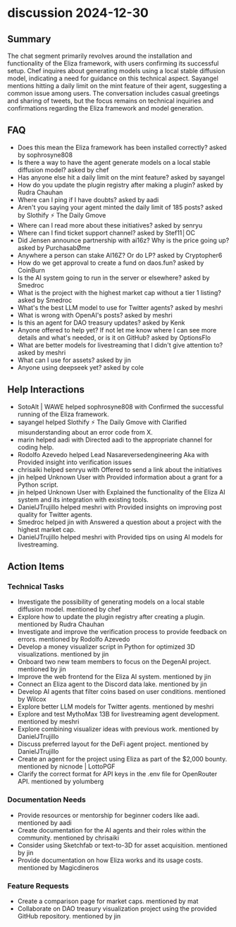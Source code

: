 # discussion 2024-12-30

## Summary
The chat segment primarily revolves around the installation and functionality of the Eliza framework, with users confirming its successful setup. Chef inquires about generating models using a local stable diffusion model, indicating a need for guidance on this technical aspect. Sayangel mentions hitting a daily limit on the mint feature of their agent, suggesting a common issue among users. The conversation includes casual greetings and sharing of tweets, but the focus remains on technical inquiries and confirmations regarding the Eliza framework and model generation.

## FAQ
- Does this mean the Eliza framework has been installed correctly? asked by sophrosyne808
- Is there a way to have the agent generate models on a local stable diffusion model? asked by chef
- Has anyone else hit a daily limit on the mint feature? asked by sayangel
- How do you update the plugin registry after making a plugin? asked by Rudra Chauhan
- Where can I ping if I have doubts? asked by aadi
- Aren't you saying your agent minted the daily limit of 185 posts? asked by Slothify ⚡ The Daily Gmove
- Where can I read more about these initiatives? asked by senryu
- Where can I find ticket support channel? asked by Stef11│OC
- Did Jensen announce partnership with ai16z? Why is the price going up? asked by PurchasabØme
- Anywhere a person can stake AI16Z? Or do LP? asked by Cryptopher6
- How do we get approval to create a fund on daos.fun? asked by CoinBurn
- Is the AI system going to run in the server or elsewhere? asked by Smedroc
- What is the project with the highest market cap without a tier 1 listing? asked by Smedroc
- What's the best LLM model to use for Twitter agents? asked by meshri
- What is wrong with OpenAI's posts? asked by meshri
- Is this an agent for DAO treasury updates? asked by Kenk
- Anyone offered to help yet? If not let me know where I can see more details and what's needed, or is it on GitHub? asked by OptionsFlo
- What are better models for livestreaming that I didn't give attention to? asked by meshri
- What can I use for assets? asked by jin
- Anyone using deepseek yet? asked by cole

## Help Interactions
- SotoAlt | WAWE helped sophrosyne808 with Confirmed the successful running of the Eliza framework.
- sayangel helped Slothify ⚡ The Daily Gmove with Clarified misunderstanding about an error code from X.
- marin helped aadi with Directed aadi to the appropriate channel for coding help.
- Rodolfo Azevedo helped Lead Nasareversedengineering Aka with Provided insight into verification issues
- chrisaiki helped senryu with Offered to send a link about the initiatives
- jin helped Unknown User with Provided information about a grant for a Python script.
- jin helped Unknown User with Explained the functionality of the Eliza AI system and its integration with existing tools.
- DanielJTrujillo helped meshri with Provided insights on improving post quality for Twitter agents.
- Smedroc helped jin with Answered a question about a project with the highest market cap.
- DanielJTrujillo helped meshri with Provided tips on using AI models for livestreaming.

## Action Items

### Technical Tasks
- Investigate the possibility of generating models on a local stable diffusion model. mentioned by chef
- Explore how to update the plugin registry after creating a plugin. mentioned by Rudra Chauhan
- Investigate and improve the verification process to provide feedback on errors. mentioned by Rodolfo Azevedo
- Develop a money visualizer script in Python for optimized 3D visualizations. mentioned by jin
- Onboard two new team members to focus on the DegenAI project. mentioned by jin
- Improve the web frontend for the Eliza AI system. mentioned by jin
- Connect an Eliza agent to the Discord data lake. mentioned by jin
- Develop AI agents that filter coins based on user conditions. mentioned by Wilcox
- Explore better LLM models for Twitter agents. mentioned by meshri
- Explore and test MythoMax 13B for livestreaming agent development. mentioned by meshri
- Explore combining visualizer ideas with previous work. mentioned by DanielJTrujillo
- Discuss preferred layout for the DeFi agent project. mentioned by DanielJTrujillo
- Create an agent for the project using Eliza as part of the $2,000 bounty. mentioned by nicnode | LottoPGF
- Clarify the correct format for API keys in the .env file for OpenRouter API. mentioned by yolumberg

### Documentation Needs
- Provide resources or mentorship for beginner coders like aadi. mentioned by aadi
- Create documentation for the AI agents and their roles within the community. mentioned by chrisaiki
- Consider using Sketchfab or text-to-3D for asset acquisition. mentioned by jin
- Provide documentation on how Eliza works and its usage costs. mentioned by Magicdineros

### Feature Requests
- Create a comparison page for market caps. mentioned by mat
- Collaborate on DAO treasury visualization project using the provided GitHub repository. mentioned by jin